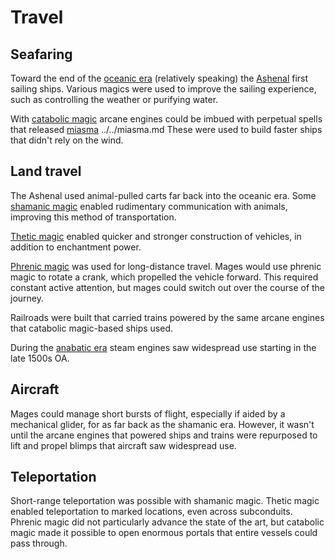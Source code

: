 # Travel

## Seafaring

Toward the end of the [oceanic era](../eras/oceanic.md) (relatively speaking) the [Ashenal](../../inhabitants/anthropoids/ashenal.md) first sailing ships. Various magics were used to improve the sailing experience, such as controlling the weather or purifying water.

With [catabolic magic](../eras/catabolic.md) arcane engines could be imbued with perpetual spells that released [miasma](miasma.md) ../../miasma.md These were used to build faster ships that didn't rely on the wind.

## Land travel

The Ashenal used animal-pulled carts far back into the oceanic era. Some [shamanic magic](../eras/shamanic.md) enabled rudimentary communication with animals, improving this method of transportation.

[Thetic magic](../eras/thetic.md) enabled quicker and stronger construction of vehicles, in addition to enchantment power.

[Phrenic magic](../eras/phrenic.md) was used for long-distance travel. Mages would use phrenic magic to rotate a crank, which propelled the vehicle forward. This required constant active attention, but mages could switch out over the course of the journey.

Railroads were built that carried trains powered by the same arcane engines that catabolic magic-based ships used.

During the [anabatic era](../eras/anabatic.md) steam engines saw widespread use starting in the late 1500s OA.

## Aircraft

Mages could manage short bursts of flight, especially if aided by a mechanical glider, for as far back as the shamanic era. However, it wasn't until the arcane engines that powered ships and trains were repurposed to lift and propel blimps that aircraft saw widespread use.

## Teleportation

Short-range teleportation was possible with shamanic magic. Thetic magic enabled teleportation to marked locations, even across subconduits. Phrenic magic did not particularly advance the state of the art, but catabolic magic made it possible to open enormous portals that entire vessels could pass through.